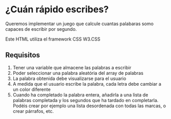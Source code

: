 # ¿Cuán rápido escribes?

Queremos implementar un juego que calcule cuantas palabaras somo capaces de escribir por segundo.

Este HTML utiliza el framework CSS W3.CSS

## Requisitos

1. Tener una variable que almacene las palabras a escribir
2. Poder seleccionar una palabra aleatória del array de palabras
3. La palabra obtenida debe visualizarse para el usuario
4. A medida que el usuario escribe la palabra, cada letra debe cambiar a un color diferente
5. Cuando ha completado la palabra entera, añadirla a una lista de palabras completada y los segundos que ha tardado en completarla. Podéis crear por ejemplo una lista desordenada con todas las marcas, o crear párrafos, etc.
